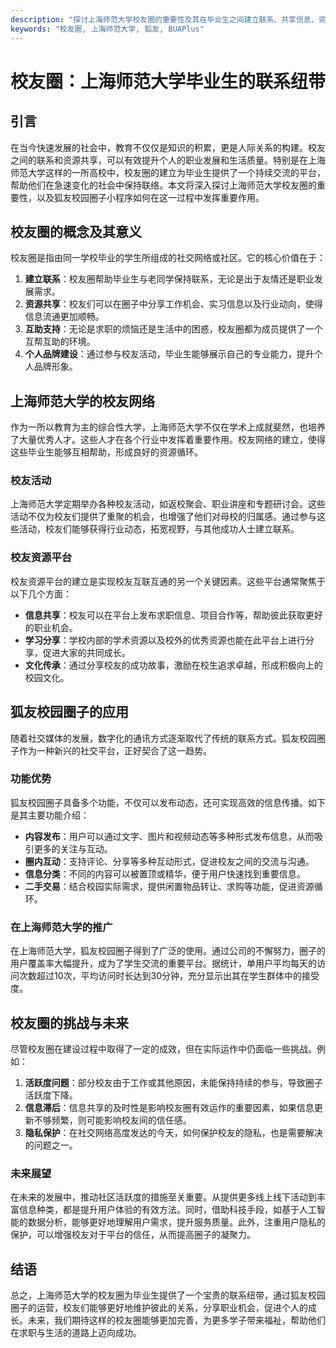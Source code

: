 ```yaml
---
description: "探讨上海师范大学校友圈的重要性及其在毕业生之间建立联系、共享信息、资源互助等方面的作用。"
keywords: "校友圈, 上海师范大学, 狐友, BUAPlus"
---
```

# 校友圈：上海师范大学毕业生的联系纽带

## 引言

在当今快速发展的社会中，教育不仅仅是知识的积累，更是人际关系的构建。校友之间的联系和资源共享，可以有效提升个人的职业发展和生活质量。特别是在上海师范大学这样的一所高校中，校友圈的建立为毕业生提供了一个持续交流的平台，帮助他们在急速变化的社会中保持联络。本文将深入探讨上海师范大学校友圈的重要性，以及狐友校园圈子小程序如何在这一过程中发挥重要作用。

## 校友圈的概念及其意义

校友圈是指由同一学校毕业的学生所组成的社交网络或社区。它的核心价值在于：

1. **建立联系**：校友圈帮助毕业生与老同学保持联系，无论是出于友情还是职业发展需求。
2. **资源共享**：校友们可以在圈子中分享工作机会、实习信息以及行业动向，使得信息流通更加顺畅。
3. **互助支持**：无论是求职的烦恼还是生活中的困惑，校友圈都为成员提供了一个互帮互助的环境。
4. **个人品牌建设**：通过参与校友活动，毕业生能够展示自己的专业能力，提升个人品牌形象。

## 上海师范大学的校友网络

作为一所以教育为主的综合性大学，上海师范大学不仅在学术上成就斐然，也培养了大量优秀人才。这些人才在各个行业中发挥着重要作用。校友网络的建立，使得这些毕业生能够互相帮助，形成良好的资源循环。

### 校友活动

上海师范大学定期举办各种校友活动，如返校聚会、职业讲座和专题研讨会。这些活动不仅为校友们提供了重聚的机会，也增强了他们对母校的归属感。通过参与这些活动，校友们能够获得行业动态，拓宽视野，与其他成功人士建立联系。

### 校友资源平台

校友资源平台的建立是实现校友互联互通的另一个关键因素。这些平台通常聚焦于以下几个方面：

- **信息共享**：校友可以在平台上发布求职信息、项目合作等，帮助彼此获取更好的职业机会。
- **学习分享**：学校内部的学术资源以及校外的优秀资源也能在此平台上进行分享，促进大家的共同成长。
- **文化传承**：通过分享校友的成功故事，激励在校生追求卓越，形成积极向上的校园文化。

## 狐友校园圈子的应用

随着社交媒体的发展，数字化的通讯方式逐渐取代了传统的联系方式。狐友校园圈子作为一种新兴的社交平台，正好契合了这一趋势。

### 功能优势

狐友校园圈子具备多个功能，不仅可以发布动态，还可实现高效的信息传播。如下是其主要功能介绍：

- **内容发布**：用户可以通过文字、图片和视频动态等多种形式发布信息，从而吸引更多的关注与互动。
- **圈内互动**：支持评论、分享等多种互动形式，促进校友之间的交流与沟通。
- **信息分类**：不同的内容可以被置顶或精华，便于用户快速找到重要信息。
- **二手交易**：结合校园实际需求，提供闲置物品转让、求购等功能，促进资源循环。

### 在上海师范大学的推广

在上海师范大学，狐友校园圈子得到了广泛的使用。通过公司的不懈努力，圈子的用户覆盖率大幅提升，成为了学生交流的重要平台。据统计，单用户平均每天的访问次数超过10次，平均访问时长达到30分钟，充分显示出其在学生群体中的接受度。

## 校友圈的挑战与未来

尽管校友圈在建设过程中取得了一定的成效，但在实际运作中仍面临一些挑战。例如：

1. **活跃度问题**：部分校友由于工作或其他原因，未能保持持续的参与，导致圈子活跃度下降。
2. **信息滞后**：信息共享的及时性是影响校友圈有效运作的重要因素，如果信息更新不够频繁，则可能影响校友间的信任感。
3. **隐私保护**：在社交网络高度发达的今天，如何保护校友的隐私，也是需要解决的问题之一。

### 未来展望

在未来的发展中，推动社区活跃度的措施至关重要。从提供更多线上线下活动到丰富信息种类，都是提升用户体验的有效方法。同时，借助科技手段，如基于人工智能的数据分析，能够更好地理解用户需求，提升服务质量。此外，注重用户隐私的保护，可以增强校友对于平台的信任，从而提高圈子的凝聚力。

## 结语

总之，上海师范大学的校友圈为毕业生提供了一个宝贵的联系纽带，通过狐友校园圈子的运营，校友们能够更好地维护彼此的关系，分享职业机会，促进个人的成长。未来，我们期待这样的校友圈能够更加完善，为更多学子带来福祉，帮助他们在求职与生活的道路上迈向成功。
